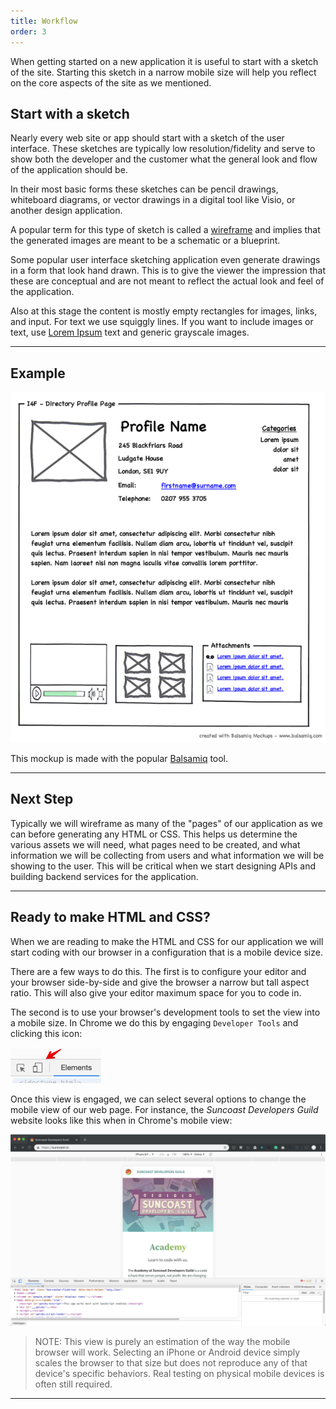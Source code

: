 ```yaml
---
title: Workflow
order: 3
---
```


When getting started on a new application it is useful to start with a sketch of
the site. Starting this sketch in a narrow mobile size will help you reflect on
the core aspects of the site as we mentioned.

## Start with a sketch

Nearly every web site or app should start with a sketch of the user interface.
These sketches are typically low resolution/fidelity and serve to show both the
developer and the customer what the general look and flow of the application
should be.

In their most basic forms these sketches can be pencil drawings, whiteboard
diagrams, or vector drawings in a digital tool like Visio, or another design
application.

A popular term for this type of sketch is called a
[wireframe](https://en.wikipedia.org/wiki/Website_wireframe) and implies that
the generated images are meant to be a schematic or a blueprint.

Some popular user interface sketching application even generate drawings in a
form that look hand drawn. This is to give the viewer the impression that these
are conceptual and are not meant to reflect the actual look and feel of the
application.

Also at this stage the content is mostly empty rectangles for images, links, and
input. For text we use squiggly lines. If you want to include images or text,
use [Lorem Ipsum](https://loremipsum.io/) text and generic grayscale images.

---

## Example

![Profile Sketch Wikipedia](./assets/profile-sketch.png)

This mockup is made with the popular [Balsamiq](https://balsamiq.com/) tool.

---

## Next Step

Typically we will wireframe as many of the "pages" of our application as we can
before generating any HTML or CSS. This helps us determine the various assets we
will need, what pages need to be created, and what information we will be
collecting from users and what information we will be showing to the user. This
will be critical when we start designing APIs and building backend services for
the application.

---

## Ready to make HTML and CSS?

When we are reading to make the HTML and CSS for our application we will start
coding with our browser in a configuration that is a mobile device size.

There are a few ways to do this. The first is to configure your editor and your
browser side-by-side and give the browser a narrow but tall aspect ratio. This
will also give your editor maximum space for you to code in.

The second is to use your browser's development tools to set the view into a
mobile size. In Chrome we do this by engaging `Developer Tools` and clicking
this icon:

![mobile view](./assets/mobile-view.png)

Once this view is engaged, we can select several options to change the mobile
view of our web page. For instance, the _Suncoast Developers Guild_ website
looks like this when in Chrome's mobile view:

![mobile view page](./assets/mobile-view-page.png)

> NOTE: This view is purely an estimation of the way the mobile browser will
> work. Selecting an iPhone or Android device simply scales the browser to that
> size but does not reproduce any of that device's specific behaviors. Real
> testing on physical mobile devices is often still required.

---
